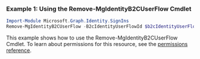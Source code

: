 ### Example 1: Using the Remove-MgIdentityB2CUserFlow Cmdlet
```powershell
Import-Module Microsoft.Graph.Identity.SignIns
Remove-MgIdentityB2CUserFlow -B2cIdentityUserFlowId $b2cIdentityUserFlowId
```
This example shows how to use the Remove-MgIdentityB2CUserFlow Cmdlet.
To learn about permissions for this resource, see the [permissions reference](/graph/permissions-reference).
